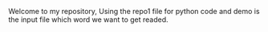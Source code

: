 Welcome to my repository, Using the repo1 file for python code and demo is the input file which word we want to get readed.
